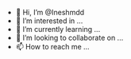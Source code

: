 - 👋 Hi, I’m @Ineshmdd
- 👀 I’m interested in ...
- 🌱 I’m currently learning ...
- 💞️ I’m looking to collaborate on ...
- 📫 How to reach me ...

<!---
Ineshmdd/Ineshmdd is a ✨ special ✨ repository because its `README.md` (this file) appears on your GitHub profile.
You can click the Preview link to take a look at your changes.
--->
